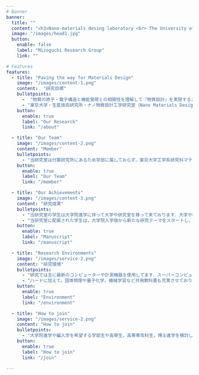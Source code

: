 ```yaml
---
# Banner
banner:
  title: ""
  content: "<h3>Nano-materials desing laboratory <br> The University of Tokyo</h>"
  image: "/images/head1.jpg"
  button:
    enable: false
    label: "Mizoguchi Research Group"
    link: ""

# Features
features:
  - title: "Paving the way for Materials Design"
    image: "/images/content-1.png"
    content:  "研究目標"
    bulletpoints:
      -  "物質の原子・電子構造と機能発現との相関性を理解して『物質設計』を実現することが出来れば物質開発を飛躍的に加速させることができます．そのような物質設計を実現するためには，機能発現を担っている局所領域の原子・電子構造を計算・計測し，さらに得られた結果から機能発現のメカニズムや法則を解明する必要があります．"
      - "東京大学・生産技術研究所・ナノ物質設計工学研究室（Nano Materials Design Laboratory: NMDL）では，計算機シミュレーション，情報科学，原子レベル計測を駆使して物質の構造と機能の相関性（構造機能相関）を精密に解析し，それをもとに『物質設計』を実現することを目指して研究を行っています．"
    button:
      enable: true
      label: "Our Research"
      link: "/about"

  - title: "Our Team"
    image: "/images/content-2.png"
    content: "Member"
    bulletpoints:
      - "当研究室は付置研究所にあるため学部に属しておらず，東京大学工学系研究科マテリアル工学専攻所属の大学院生と研究員，スタッフで構成されています．" 
    button:
      enable: true
      label: "Our Team"
      link: "/member"

  - title: "Our Achievements"
    image: "/images/content-3.png"
    content: "研究成果"
    bulletpoints:
      - "当研究室の学生は大学院進学に伴って大学や研究室を移って来ております．大学や研究室を移ることは大変なことですが，それ以上に得るものがたくさんあります．"
      - "当研究室に配属された学生は，大学院入学後から新たな研究テーマをスタートし，限られた期間の中でも国内学会や国際学会で発表するとともに，科学史に残るような学術論文の筆頭著者になっております．<br> 学会発表や受賞などの研究業績は上部の\"Achievements\"からご覧ください"
    button:
      enable: true
      label: "Manuscript"
      link: "/manuscript"

  - title: "Research Environments"
    image: "/images/service-2.png"
    content: "研究環境"
    bulletpoints:
      - "研究では主に最新のコンピューターや計測機器を使用してます．スーパーコンピューターやシンクロトロンなどの外部機器も積極的に活用します．"
      - "ハードに加えて，固体物理や量子化学，機械学習など共用教科書も充実させております．また，常にdiscussionするためのホワイトボードも多数設置しております．"
    button:
      enable: true
      label: "Environment"
      link: "/environment"

  - title: "How to join"
    image: "/images/service-2.png"
    content: "How to join"
    bulletpoints:
      - "大学院進学や編入学を希望する学部生や高専生，高専専攻科生，博士進学を検討している大学院生や社会人，さらにマテリアル工学科を検討している駒場生など，我々の研究内容やマテリアル研究に興味のある方の見学を随時受け付けております．　溝口までメールでご連絡ください．"
    button:
      enable: true
      label: "How to join"
      link: "/join"

---
```

